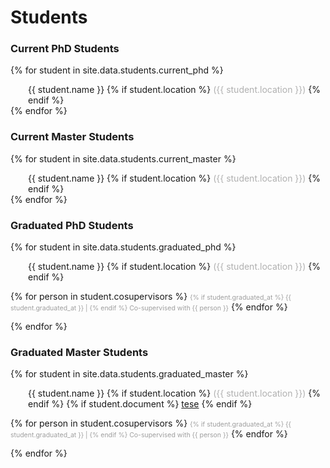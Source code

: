 ---
---
# Students

### Current PhD Students

{% for student in site.data.students.current_phd %}
<p style="margin-left: 2em; margin-bottom: 0;"> 
  {{ student.name }} {% if student.location  %}
    <span style="color: #b0b0b0">({{ student.location }})</span>
  {% endif %} <br>

  <!--
  {% for person in student.cosupervisors %}
    <span style="color: #c0c0c0; font-size: 75%">Co-supervised with {{ person }}</span>
  {% endfor %}
  -->
</p>
{% endfor %}
<p></p>


### Current Master Students

{% for student in site.data.students.current_master %}
<p style="margin-left: 2em; margin-bottom: 0;"> 
  {{ student.name }} {% if student.location  %}
    <span style="color: #b0b0b0">({{ student.location }})</span>
  {% endif %} <br>

  <!--
  {% for person in student.cosupervisors %}
    <span style="color: #c0c0c0; font-size: 75%">Co-supervised with {{ person }}</span>
  {% endfor %}
  -->
</p>
{% endfor %}
<p></p>


### Graduated PhD Students

{% for student in site.data.students.graduated_phd %}
<p style="margin-left: 2em; margin-bottom: 8px;"> 
  {{ student.name }} {% if student.location  %}
    <span style="color: #b0b0b0">({{ student.location }})</span>
  {% endif %} <br>

  {% for person in student.cosupervisors %}
    <span style="color: #9f9f9f; font-size: 75%"> 
    {% if student.graduated_at %}
        {{ student.graduated_at }} |
    {% endif %}
    Co-supervised with {{ person }}</span>
  {% endfor %}
</p>
{% endfor %}
<p></p>


### Graduated Master Students

{% for student in site.data.students.graduated_master %}
<p style="margin-left: 2em; margin-bottom: 8px;"> 
  {{ student.name }} {% if student.location  %}
    <span style="color: #b0b0b0">({{ student.location }})</span>
  {% endif %}
  {% if student.document  %}
    <span style="color: #b0b0b0"><a href="{{student.document}}">tese</a></span>
  {% endif %} <br>

  {% for person in student.cosupervisors %}
    <span style="color: #9f9f9f; font-size: 75%"> 
    {% if student.graduated_at %}
        {{ student.graduated_at }} |
    {% endif %}
    Co-supervised with {{ person }}</span>
  {% endfor %}
</p>
{% endfor %}
<p></p>
